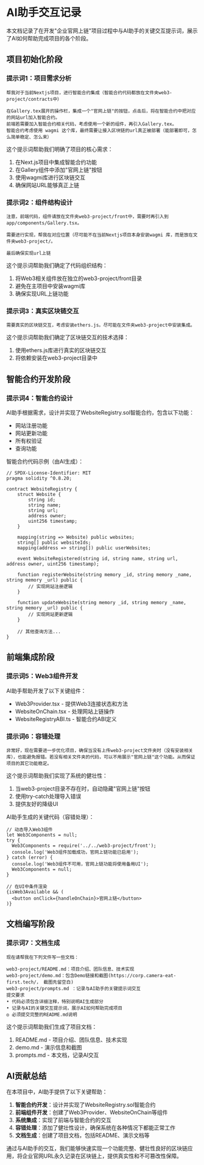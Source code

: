 # AI助手交互记录

本文档记录了在开发"企业官网上链"项目过程中与AI助手的关键交互提示词，展示了AI如何帮助完成项目的各个阶段。

## 项目初始化阶段

### 提示词1：项目需求分析

```
帮我对于当前Nextjs项目，进行智能合约集成（智能合约代码都放在文件夹web3-project/contracts中）

在Gallery.tex展开的操作栏，集成一个"官网上链"的按钮，点击后，将在智能合约中把对应的网站url加入智能合约。
前端若需要加入智能合约相关代码，考虑使用一个新的组件，再引入Gallery.tex。
智能合约考虑使用 wagmi 这个库，最终需要让接入区块链的url真正被部署（能部署即可，怎么简单稳定、怎么来）
```

这个提示词帮助我们明确了项目的核心需求：
1. 在Next.js项目中集成智能合约功能
2. 在Gallery组件中添加"官网上链"按钮
3. 使用wagmi库进行区块链交互
4. 确保网站URL能够真正上链

### 提示词2：组件结构设计

```
注意，前端代码，组件请放在文件夹web3-project/front中，需要时再引入到app/components/Gallery.tsx。

需要进行实现，帮我在对应位置（尽可能不在当前Nextjs项目本身安装wagmi 库，而是放在文件夹web3-project/。

最后确保实现url上链
```

这个提示词帮助我们确定了代码组织结构：
1. 将Web3相关组件放在独立的web3-project/front目录
2. 避免在主项目中安装wagmi库
3. 确保实现URL上链功能

### 提示词3：真实区块链交互

```
需要真实的区块链交互，考虑安装ethers.js。尽可能在文件夹web3-project中安装集成。
```

这个提示词帮助我们确定了区块链交互的技术选择：
1. 使用ethers.js库进行真实的区块链交互
2. 将依赖安装在web3-project目录中

## 智能合约开发阶段

### 提示词4：智能合约设计

AI助手根据需求，设计并实现了WebsiteRegistry.sol智能合约，包含以下功能：
- 网站注册功能
- 网站更新功能
- 所有权验证
- 查询功能

智能合约代码示例（由AI生成）：
```solidity
// SPDX-License-Identifier: MIT
pragma solidity ^0.8.20;

contract WebsiteRegistry {
    struct Website {
        string id;
        string name;
        string url;
        address owner;
        uint256 timestamp;
    }

    mapping(string => Website) public websites;
    string[] public websiteIds;
    mapping(address => string[]) public userWebsites;

    event WebsiteRegistered(string id, string name, string url, address owner, uint256 timestamp);

    function registerWebsite(string memory _id, string memory _name, string memory _url) public {
        // 实现网站注册逻辑
    }

    function updateWebsite(string memory _id, string memory _name, string memory _url) public {
        // 实现网站更新逻辑
    }

    // 其他查询方法...
}
```

## 前端集成阶段

### 提示词5：Web3组件开发

AI助手帮助开发了以下关键组件：
- Web3Provider.tsx - 提供Web3连接状态和方法
- WebsiteOnChain.tsx - 处理网站上链操作
- WebsiteRegistryABI.ts - 智能合约ABI定义

### 提示词6：容错处理

```
非常好，现在需要进一步优化项目，确保当没有上传web3-project文件夹时（没有安装相关库），也能避免报错。若没有相关文件夹的代码，可以不用展示"官网上链"这个功能。从而保证项目的其它功能稳定。
```

这个提示词帮助我们实现了系统的健壮性：
1. 当web3-project目录不存在时，自动隐藏"官网上链"按钮
2. 使用try-catch处理导入错误
3. 提供友好的降级UI

AI助手生成的关键代码（容错处理）：
```tsx
// 动态导入Web3组件
let Web3Components = null;
try {
  Web3Components = require('../../web3-project/front');
  console.log('Web3组件加载成功，官网上链功能已启用');
} catch (error) {
  console.log('Web3组件不可用，官网上链功能将使用备用UI');
  Web3Components = null;
}

// 在UI中条件渲染
{isWeb3Available && (
  <button onClick={handleOnChain}>官网上链</button>
)}
```

## 文档编写阶段

### 提示词7：文档生成

```
现在请帮我在下列文件写一些文档：

web3-project/README.md：项目介绍、团队信息、技术实现
web3-project/demo.md：包含Demo链接和截图(https://corp.camera-eat-first.tech/， 截图先留空白)
web3-project/prompts.md ：记录与AI助手的关键提示词交互
提交要求
• 代码必须包含详细注释，特别说明AI生成部分
• 记录与AI的关键交互提示词，展示AI如何帮助完成项目
◎ 必须提交完整的README.md说明
```

这个提示词帮助我们生成了项目文档：
1. README.md - 项目介绍、团队信息、技术实现
2. demo.md - 演示信息和截图
3. prompts.md - 本文档，记录AI交互

## AI贡献总结

在本项目中，AI助手提供了以下关键帮助：

1. **智能合约开发**：设计并实现了WebsiteRegistry.sol智能合约
2. **前端组件开发**：创建了Web3Provider、WebsiteOnChain等组件
3. **系统集成**：实现了前端与智能合约的交互
4. **容错处理**：添加了健壮性设计，确保系统在各种情况下都能正常工作
5. **文档生成**：创建了项目文档，包括README、演示文档等

通过与AI助手的交互，我们能够快速实现一个功能完整、健壮性良好的区块链应用，将企业官网URL永久记录在区块链上，提供真实性和不可篡改性保障。